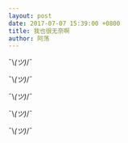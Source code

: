 ```yaml
---
layout: post
date: 2017-07-07 15:39:00 +0800
title: 我也很无奈啊
author: 阿荡
---
```


¯\\_(ツ)_/¯

¯\\_(ツ)_/¯

¯\\_(ツ)_/¯

¯\\_(ツ)_/¯

¯\\_(ツ)_/¯
